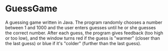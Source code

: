 # GuessGame
A guessing game written in Java. The program randomly chooses a number between 1 and 1000 and the user enters guesses until he or she guesses the correct number. After each guess, the program gives feedback (too high or too low), and the window turns red if the guess is "warmer" (closer than the last guess) or blue if it's "colder" (further than the last guess).

